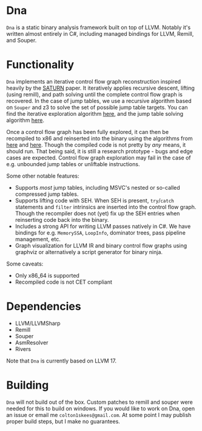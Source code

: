 # Dna

`Dna` is a static binary analysis framework built on top of LLVM. Notably it's written almost entirely in C#, including managed bindings for LLVM, Remill, and Souper.

# Functionality

`Dna` implements an iterative control flow graph reconstruction inspired heavily by the [SATURN](https://arxiv.org/pdf/1909.01752) paper. It iteratively applies recursive descent, lifting (using remill), and path solving until the complete control flow graph is recovered. In the case of jump tables, we use a recursive algorithm based on `Souper` and z3 to solve the set of possible jump table targets. You can find the iterative exploration algorithm [here](https://github.com/Colton1skees/Dna/blob/4a833fa197f777f985dde1b7bb8b27fd0801a991/Dna.BinaryTranslator/Unsafe/IterativeFunctionTranslator.cs#L48), and the jump table solving algorithm [here](https://github.com/Colton1skees/Dna/blob/master/Dna.BinaryTranslator/JmpTables/Precise/SouperJumpTableSolver.cs#L41).

Once a control flow graph has been fully explored, it can then be recompiled to x86 and reinserted into the binary using the algorithms from [here](https://github.com/Colton1skees/Dna/blob/master/Dna.BinaryTranslator/Safe/SafeFunctionTranslator.cs#L46) and [here](https://github.com/Colton1skees/Dna/blob/master/Dna.BinaryTranslator/Safe/FunctionGroupCompiler.cs#L27). Though the compiled code is not pretty by *any* means, it should run. That being said, it is still a research prototype - bugs and edge cases are expected. Control flow graph exploration may fail in the case of e.g. unbounded jump tables or unliftable instructions.

Some other notable features:
- Supports *most* jump tables, including MSVC's nested or so-called compressed jump tables.
- Supports lifting code with SEH. When SEH is present, `try`/`catch` statements and `filter` intrinsics are inserted into the control flow graph. Though the recompiler does not (yet) fix up the SEH entries when reinserting code back into the binary. 
- Includes a strong API for writing LLVM passes natively in C#. We have bindings for e.g. `MemorySSA`, `LoopInfo`, dominator trees, pass pipeline management, etc. 
- Graph visualization for LLVM IR and binary control flow graphs using graphviz or alternatively a script generator for binary ninja.

Some caveats:
- Only x86_64 is supported
- Recompiled code is not CET compliant 

# Dependencies
- LLVM/LLVMSharp
- Remill
- Souper
- AsmResolver
- Rivers

Note that `Dna` is currently based on LLVM 17.

# Building
`Dna` will not build out of the box. Custom patches to remill and souper were needed for this to build on windows. If you would like to work on Dna, open an issue or email me `colton1skees@gmail.com`. At some point I may publish proper build steps, but I make no guarantees.